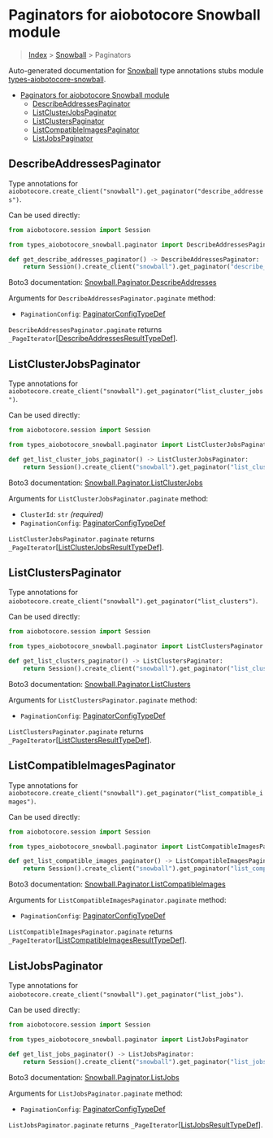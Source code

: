 <a id="paginators-for-aiobotocore-snowball-module"></a>

# Paginators for aiobotocore Snowball module

> [Index](..) > [Snowball](.) > Paginators

Auto-generated documentation for
[Snowball](https://boto3.amazonaws.com/v1/documentation/api/latest/reference/services/snowball.html#Snowball)
type annotations stubs module
[types-aiobotocore-snowball](https://pypi.org/project/types-aiobotocore-snowball/).

- [Paginators for aiobotocore Snowball module](#paginators-for-aiobotocore-snowball-module)
  - [DescribeAddressesPaginator](#describeaddressespaginator)
  - [ListClusterJobsPaginator](#listclusterjobspaginator)
  - [ListClustersPaginator](#listclusterspaginator)
  - [ListCompatibleImagesPaginator](#listcompatibleimagespaginator)
  - [ListJobsPaginator](#listjobspaginator)

<a id="describeaddressespaginator"></a>

## DescribeAddressesPaginator

Type annotations for
`aiobotocore.create_client("snowball").get_paginator("describe_addresses")`.

Can be used directly:

```python
from aiobotocore.session import Session

from types_aiobotocore_snowball.paginator import DescribeAddressesPaginator

def get_describe_addresses_paginator() -> DescribeAddressesPaginator:
    return Session().create_client("snowball").get_paginator("describe_addresses")
```

Boto3 documentation:
[Snowball.Paginator.DescribeAddresses](https://boto3.amazonaws.com/v1/documentation/api/latest/reference/services/snowball.html#Snowball.Paginator.DescribeAddresses)

Arguments for `DescribeAddressesPaginator.paginate` method:

- `PaginationConfig`:
  [PaginatorConfigTypeDef](./type_defs.md#paginatorconfigtypedef)

`DescribeAddressesPaginator.paginate` returns
`_PageIterator`\[[DescribeAddressesResultTypeDef](./type_defs.md#describeaddressesresulttypedef)\].

<a id="listclusterjobspaginator"></a>

## ListClusterJobsPaginator

Type annotations for
`aiobotocore.create_client("snowball").get_paginator("list_cluster_jobs")`.

Can be used directly:

```python
from aiobotocore.session import Session

from types_aiobotocore_snowball.paginator import ListClusterJobsPaginator

def get_list_cluster_jobs_paginator() -> ListClusterJobsPaginator:
    return Session().create_client("snowball").get_paginator("list_cluster_jobs")
```

Boto3 documentation:
[Snowball.Paginator.ListClusterJobs](https://boto3.amazonaws.com/v1/documentation/api/latest/reference/services/snowball.html#Snowball.Paginator.ListClusterJobs)

Arguments for `ListClusterJobsPaginator.paginate` method:

- `ClusterId`: `str` *(required)*
- `PaginationConfig`:
  [PaginatorConfigTypeDef](./type_defs.md#paginatorconfigtypedef)

`ListClusterJobsPaginator.paginate` returns
`_PageIterator`\[[ListClusterJobsResultTypeDef](./type_defs.md#listclusterjobsresulttypedef)\].

<a id="listclusterspaginator"></a>

## ListClustersPaginator

Type annotations for
`aiobotocore.create_client("snowball").get_paginator("list_clusters")`.

Can be used directly:

```python
from aiobotocore.session import Session

from types_aiobotocore_snowball.paginator import ListClustersPaginator

def get_list_clusters_paginator() -> ListClustersPaginator:
    return Session().create_client("snowball").get_paginator("list_clusters")
```

Boto3 documentation:
[Snowball.Paginator.ListClusters](https://boto3.amazonaws.com/v1/documentation/api/latest/reference/services/snowball.html#Snowball.Paginator.ListClusters)

Arguments for `ListClustersPaginator.paginate` method:

- `PaginationConfig`:
  [PaginatorConfigTypeDef](./type_defs.md#paginatorconfigtypedef)

`ListClustersPaginator.paginate` returns
`_PageIterator`\[[ListClustersResultTypeDef](./type_defs.md#listclustersresulttypedef)\].

<a id="listcompatibleimagespaginator"></a>

## ListCompatibleImagesPaginator

Type annotations for
`aiobotocore.create_client("snowball").get_paginator("list_compatible_images")`.

Can be used directly:

```python
from aiobotocore.session import Session

from types_aiobotocore_snowball.paginator import ListCompatibleImagesPaginator

def get_list_compatible_images_paginator() -> ListCompatibleImagesPaginator:
    return Session().create_client("snowball").get_paginator("list_compatible_images")
```

Boto3 documentation:
[Snowball.Paginator.ListCompatibleImages](https://boto3.amazonaws.com/v1/documentation/api/latest/reference/services/snowball.html#Snowball.Paginator.ListCompatibleImages)

Arguments for `ListCompatibleImagesPaginator.paginate` method:

- `PaginationConfig`:
  [PaginatorConfigTypeDef](./type_defs.md#paginatorconfigtypedef)

`ListCompatibleImagesPaginator.paginate` returns
`_PageIterator`\[[ListCompatibleImagesResultTypeDef](./type_defs.md#listcompatibleimagesresulttypedef)\].

<a id="listjobspaginator"></a>

## ListJobsPaginator

Type annotations for
`aiobotocore.create_client("snowball").get_paginator("list_jobs")`.

Can be used directly:

```python
from aiobotocore.session import Session

from types_aiobotocore_snowball.paginator import ListJobsPaginator

def get_list_jobs_paginator() -> ListJobsPaginator:
    return Session().create_client("snowball").get_paginator("list_jobs")
```

Boto3 documentation:
[Snowball.Paginator.ListJobs](https://boto3.amazonaws.com/v1/documentation/api/latest/reference/services/snowball.html#Snowball.Paginator.ListJobs)

Arguments for `ListJobsPaginator.paginate` method:

- `PaginationConfig`:
  [PaginatorConfigTypeDef](./type_defs.md#paginatorconfigtypedef)

`ListJobsPaginator.paginate` returns
`_PageIterator`\[[ListJobsResultTypeDef](./type_defs.md#listjobsresulttypedef)\].
